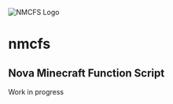 ![NMCFS Logo](https://github.com/rosafy/nmcfs/blob/main/nmcfs_templogo.png?raw=true)
# nmcfs
## Nova Minecraft Function Script
Work in progress 
